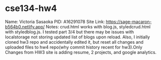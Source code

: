 # cse134-hw4
Name: Victoria Sasaoka
PID: A16291078
Site Link: https://sage-macaron-b564b0.netlify.app/
Notes: crud.html works with blog.js, styledcrud.html with styledblog.js. I tested part 3/4 but there may be issues with localstorage not storing updated list of blogs upon reload. Also, I initially cloned hw3 repo and accidentally edited it, but reset all changes and uploaded files to hw4 repo(why commit history recent for hw3).Only Changes from HW3 site is adding resume, 2 projects, and google analytics.